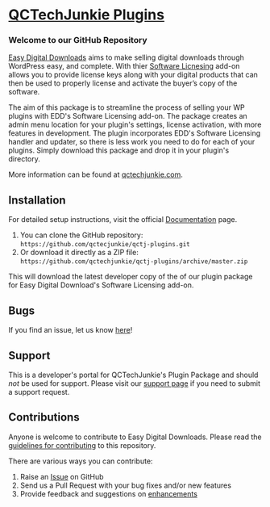 # [QCTechJunkie Plugins](https://qctechjunkie.com) #

### Welcome to our GitHub Repository

[Easy Digital Downloads](https://qctechjunkie.com/our-friends/easy-digital-downloads/) aims to make selling digital downloads through WordPress easy, and complete. With thier [Software Licnesing](https://easydigitaldownloads.com/downloads/software-licensing/?ref=4741) add-on allows you to provide license keys along with your digital products that can then be used to properly license and activate the buyer’s copy of the software.

The aim of this package is to streamline the process of selling your WP plugins with EDD's Software Licensing add-on. The package creates an admin menu location for your plugin's settings, license activation, with more features in development. The plugin incorporates EDD's Software Licensing handler and updater, so there is less work you need to do for each of your plugins. Simply download this package and drop it in your plugin's directory.

More information can be found at [qctechjunkie.com](https://qctechjunkie.com/).

## Installation ##

For detailed setup instructions, visit the official [Documentation](https://qctechjunkie.com/docs/) page.

1. You can clone the GitHub repository: `https://github.com/qctecjunkie/qctj-plugins.git`
2. Or download it directly as a ZIP file: `https://github.com/qctechjunkie/qctj-plugins/archive/master.zip`

This will download the latest developer copy of the of our plugin package for Easy Digital Download's Software Licensing add-on.

## Bugs ##
If you find an issue, let us know [here](https://github.com/qctechjunkie/qctj-plugins/issues?state=open)!

## Support ##
This is a developer's portal for QCTechJunkie's Plugin Package and should _not_ be used for support. Please visit our [support page](https://qctechjunkie.com/contact) if you need to submit a support request.

## Contributions ##
Anyone is welcome to contribute to Easy Digital Downloads. Please read the [guidelines for contributing](https://github.com/qctechjunkie/qctj-plugins/blob/master/CONTRIBUTING.md) to this repository.

There are various ways you can contribute:

1. Raise an [Issue](https://github.com/qctechjunkie/qctj-plugins/issues) on GitHub
2. Send us a Pull Request with your bug fixes and/or new features
3. Provide feedback and suggestions on [enhancements](https://github.com/qctecjunkie/qctj-plugins/issues?direction=desc&labels=Enhancement&page=1&sort=created&state=open)

